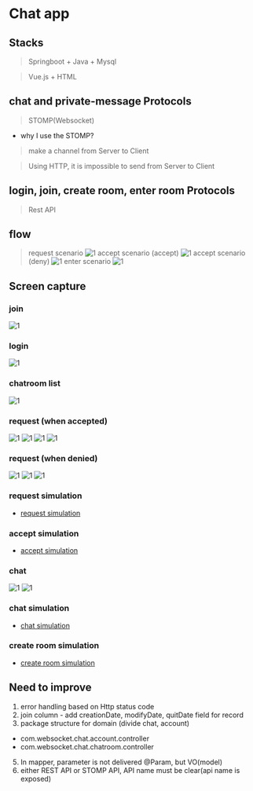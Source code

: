 # Chat app 

## Stacks
> Springboot + Java + Mysql

> Vue.js + HTML

## chat and private-message Protocols
> STOMP(Websocket)
- why I use the STOMP?
> make a channel from Server to Client 

> Using HTTP, it is impossible to send from Server to Client

## login, join, create room, enter room Protocols
> Rest API

## flow
> request scenario
![1](images/requestscenario.png)
> accept scenario (accept)
![1](images/acceptscenario.png)
> accept scenario (deny)
![1](images/acceptscenario2.png)
> enter scenario 
![1](images/enterscenario.png)


## Screen capture
### join
![1](images/join.png)

### login
![1](images/login.png)

### chatroom list
![1](images/chatroomlist1.png)

### request (when accepted)
![1](images/request.png)
![1](images/request2.png)
![1](images/request3.png)
![1](images/request4.png)

### request (when denied)
![1](images/reqnopermission.png)
![1](images/reqnopermission2.png)
![1](images/reqnopermission3.png)

### request simulation
- [request simulation](images/requestvideo.mov)

### accept simulation
- [accept simulation](images/acceptvideo.mov)

### chat
![1](images/chat.png)
![1](images/chat2.png)

### chat simulation
- [chat simulation](images/chatvideo.mov)

### create room simulation
- [create room simulation](images/createroom.mov)


## Need to improve
1. error handling based on Http status code
2. join column - add creationDate, modifyDate, quitDate field for record
3. package structure for domain (divide chat, account)
- com.websocket.chat.account.controller
- com.websocket.chat.chatroom.controller
5. In mapper, parameter is not delivered @Param, but VO(model)
6. either REST API or STOMP API, API name must be clear(api name is exposed)
